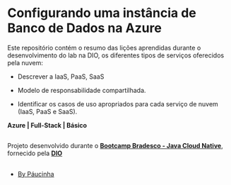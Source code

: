 # Configurando uma instância de Banco de Dados na Azure

Este repositório contém o resumo das lições aprendidas durante o desenvolvimento do lab na DIO, os diferentes tipos de serviços oferecidos pela nuvem:

- Descrever a IaaS, PaaS, SaaS
  
- Modelo de responsabilidade compartilhada.
  
- Identificar os casos de uso apropriados para cada serviço de nuvem (IaaS, PaaS e SaaS).

**Azure | Full-Stack | Básico**

##

Projeto desenvolvido durante o [**Bootcamp Bradesco - Java Cloud Native**](https://www.dio.me/bootcamp/bradesco-java-cloud-native), fornecido pela [**DIO**](https://www.dio.me/)

##

- [By Páucinha](https://github.com/Paucinha)
